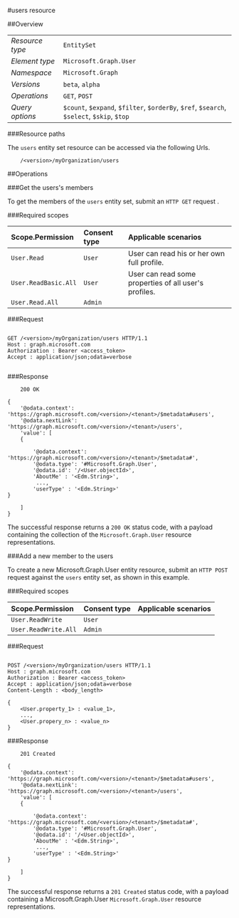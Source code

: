 #users resource

 



##Overview

|  |  | 
| :-- | :-- | 
| _Resource type_ | `EntitySet` | 
| _Element type_ | `Microsoft.Graph.User` | 
| _Namespace_ | `Microsoft.Graph` | 
| _Versions_ | `beta`, `alpha` | 
| _Operations_ | `GET`, `POST` | 
| _Query options_ | `$count`, `$expand`, `$filter`, `$orderBy`, `$ref`, `$search`, `$select`, `$skip`, `$top` | 


###Resource paths

The `users` entity set resource can be accessed via the following Urls. 

```
	/<version>/myOrganization/users
```





##Operations

###Get the users's members

To get the members of the `users` entity set, submit an `HTTP GET` request .  

###Required scopes

| Scope.Permission | Consent type | Applicable scenarios | 
| :-- | :-- | :-- | 
| `User.Read` | `User` | User can read his or her own full profile. | 
| `User.ReadBasic.All` | `User` | User can read some properties of all user's profiles. | 
| `User.Read.All` | `Admin` |  | 
###Request

```
	
GET /<version>/myOrganization/users HTTP/1.1
Host : graph.microsoft.com
Authorization : Bearer <access_token>
Accept : application/json;odata=verbose


```

###Response

```
	200 OK

{
	'@odata.context': 'https://graph.microsoft.com/<version>/<tenant>/$metadata#users',
	'@odata.nextLink': 'https://graph.microsoft.com/<version>/<tenant>/users',
	'value': [ 
	{

		'@odata.context': 'https://graph.microsoft.com/<version>/<tenant>/$metadata#',
		'@odata.type': '#Microsoft.Graph.User',
		'@odata.id': '/<User.objectId>',
		'AboutMe' : '<Edm.String>',
		 ...,
		'userType' : '<Edm.String>'
}

	]
}

```

The successful response returns a `200 OK` status code, with a payload containing the collection of the `Microsoft.Graph.User` resource representations. 

###Add a new member to the users

To create a new Microsoft.Graph.User entity resource, submit an `HTTP POST` request against the `users` entity set, as shown in this example. 

###Required scopes

| Scope.Permission | Consent type | Applicable scenarios | 
| :-- | :-- | :-- | 
| `User.ReadWrite` | `User` |  | 
| `User.ReadWrite.All` | `Admin` |  | 
###Request

```
	
POST /<version>/myOrganization/users HTTP/1.1
Host : graph.microsoft.com
Authorization : Bearer <access_token>
Accept : application/json;odata=verbose
Content-Length : <body_length>

{
	<User.property_1> : <value_1>,
	...,
	<User.propery_n> : <value_n>
}

```

###Response

```
	201 Created

{
	'@odata.context': 'https://graph.microsoft.com/<version>/<tenant>/$metadata#users',
	'@odata.nextLink': 'https://graph.microsoft.com/<version>/<tenant>/users',
	'value': [ 
	{

		'@odata.context': 'https://graph.microsoft.com/<version>/<tenant>/$metadata#',
		'@odata.type': '#Microsoft.Graph.User',
		'@odata.id': '/<User.objectId>',
		'AboutMe' : '<Edm.String>',
		 ...,
		'userType' : '<Edm.String>'
}

	]
}

```

The successful response returns a `201 Created` status code, with a payload containing a Microsoft.Graph.User `Microsoft.Graph.User` resource representations. 



<!-- {
"type": "#page.annotation",
"tocPath": "EntitySet/users",
"section": "documentation"
} -->